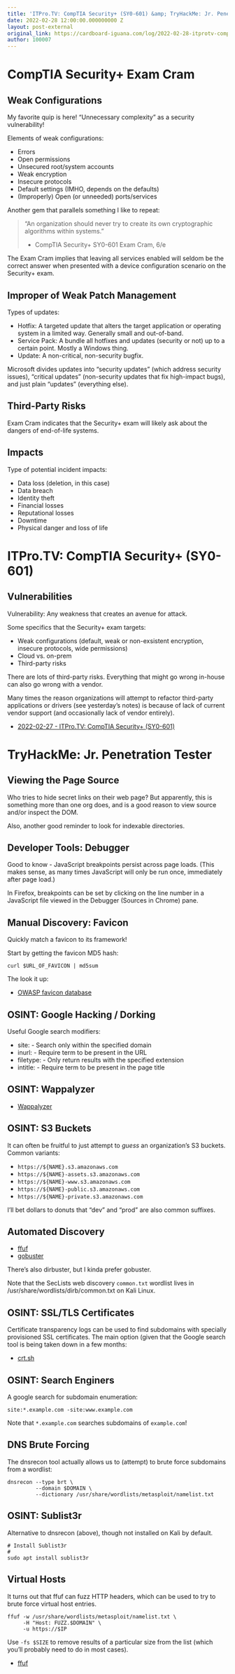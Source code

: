 ```yaml
---
title: 'ITPro.TV: CompTIA Security+ (SY0-601) &amp; TryHackMe: Jr. Penetration Tester'
date: 2022-02-28 12:00:00.000000000 Z
layout: post-external
original_link: https://cardboard-iguana.com/log/2022-02-28-itprotv-comptia-security-plus-and-tryhackme-jr-penetration-tester.html
author: 100007
---
```


# CompTIA Security+ Exam Cram

## Weak Configurations

My favorite quip is here! “Unnecessary complexity” as a security vulnerability!

Elements of weak configurations:

- Errors
- Open permissions
- Unsecured root/system accounts
- Weak encryption
- Insecure protocols
- Default settings (IMHO, depends on the defaults)
- (Improperly) Open (or unneeded) ports/services

Another gem that parallels something I like to repeat:

> “An organization should never try to create its own cryptographic algorithms within systems.”
> 
> - CompTIA Security+ SY0-601 Exam Cram, 6/e

The Exam Cram implies that leaving all services enabled will seldom be the correct answer when presented with a device configuration scenario on the Security+ exam.

## Improper of Weak Patch Management

Types of updates:

- Hotfix: A targeted update that alters the target application or operating system in a limited way. Generally small and out-of-band.
- Service Pack: A bundle all hotfixes and updates (security or not) up to a certain point. Mostly a Windows thing.
- Update: A non-critical, non-security bugfix.

Microsoft divides updates into “security updates” (which address security issues), “critical updates” (non-security updates that fix high-impact bugs), and just plain “updates” (everything else).

## Third-Party Risks

Exam Cram indicates that the Security+ exam will likely ask about the dangers of end-of-life systems.

## Impacts

Type of potential incident impacts:

- Data loss (deletion, in this case)
- Data breach
- Identity theft
- Financial losses
- Reputational losses
- Downtime
- Physical danger and loss of life

# ITPro.TV: CompTIA Security+ (SY0-601)

## Vulnerabilities

Vulnerability: Any weakness that creates an avenue for attack.

Some specifics that the Security+ exam targets:

- Weak configurations (default, weak or non-exsistent encryption, insecure protocols, wide permissions)
- Cloud vs. on-prem
- Third-party risks

There are lots of third-party risks. Everything that might go wrong in-house can also go wrong with a vendor.

Many times the reason organizations will attempt to refactor third-party applications or drivers (see yesterday’s notes) is because of lack of current vendor support (and occasionally lack of vendor entirely).

- [2022-02-27 - ITPro.TV: CompTIA Security+ (SY0-601)](https://cardboard-iguana.com/log/2022-02-27-itprotv-comptia-security-plus.html)

# TryHackMe: Jr. Penetration Tester

## Viewing the Page Source

Who tries to hide secret links on their web page? But apparently, this is something more than one org does, and is a good reason to view source and/or inspect the DOM.

Also, another good reminder to look for indexable directories.

## Developer Tools: Debugger

Good to know - JavaScript breakpoints persist across page loads. (This makes sense, as many times JavaScript will only be run once, immediately after page load.)

In Firefox, breakpoints can be set by clicking on the line number in a JavaScript file viewed in the Debugger (Sources in Chrome) pane.

## Manual Discovery: Favicon

Quickly match a favicon to its framework!

Start by getting the favicon MD5 hash:

```
curl $URL_OF_FAVICON | md5sum
```

The look it up:

- [OWASP favicon database](https://wiki.owasp.org/index.php/OWASP_favicon_database)

## OSINT: Google Hacking / Dorking

Useful Google search modifiers:

- site: - Search only within the specified domain
- inurl: - Require term to be present in the URL
- filetype: - Only return results with the specified extension
- intitle: - Require term to be present in the page title

## OSINT: Wappalyzer

- [Wappalyzer](https://www.wappalyzer.com/)

## OSINT: S3 Buckets

It can often be fruitful to just attempt to _guess_ an organization’s S3 buckets. Common variants:

- `https://${NAME}.s3.amazonaws.com`
- `https://${NAME}-assets.s3.amazonaws.com`
- `https://${NAME}-www.s3.amazonaws.com`
- `https://${NAME}-public.s3.amazonaws.com`
- `https://${NAME}-private.s3.amazonaws.com`

I’ll bet dollars to donuts that “dev” and “prod” are also common suffixes.

## Automated Discovery

- [ffuf](https://cardboard-iguana.com/notes/ffuf.html)
- [gobuster](https://cardboard-iguana.com/notes/gobuster.html)

There’s also dirbuster, but I kinda prefer gobuster.

Note that the SecLists web discovery `common.txt` wordlist lives in /usr/share/wordlists/dirb/common.txt on Kali Linux.

## OSINT: SSL/TLS Certificates

Certificate transparency logs can be used to find subdomains with specially provisioned SSL certificates. The main option (given that the Google search tool is being taken down in a few months:

- [crt.sh](https://crt.sh/)

## OSINT: Search Enginers

A google search for subdomain enumeration:

```
site:*.example.com -site:www.example.com
```

Note that `*.example.com` searches subdomains of `example.com`!

## DNS Brute Forcing

The dnsrecon tool actually allows us to (attempt) to brute force subdomains from a wordlist:

```
dnsrecon --type brt \
         --domain $DOMAIN \
         --dictionary /usr/share/wordlists/metasploit/namelist.txt
```

## OSINT: Sublist3r

Alternative to dnsrecon (above), though not installed on Kali by default.

```
# Install Sublist3r
#
sudo apt install sublist3r
```

## Virtual Hosts

It turns out that ffuf can fuzz HTTP headers, which can be used to try to brute force virtual host entries.

```
ffuf -w /usr/share/wordlists/metasploit/namelist.txt \
     -H "Host: FUZZ.$DOMAIN" \
     -u https://$IP
```

Use `-fs $SIZE` to remove results of a particular size from the list (which you’ll probably need to do in most cases).

- [ffuf](https://cardboard-iguana.com/notes/ffuf.html)
